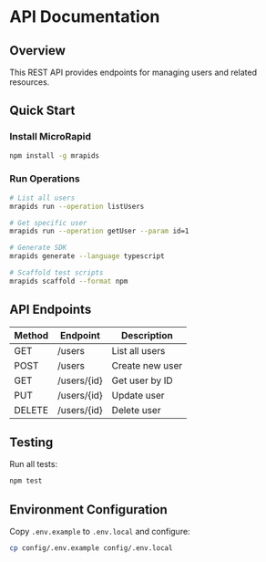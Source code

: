 # API Documentation

## Overview
This REST API provides endpoints for managing users and related resources.

## Quick Start

### Install MicroRapid
```bash
npm install -g mrapids
```

### Run Operations
```bash
# List all users
mrapids run --operation listUsers

# Get specific user
mrapids run --operation getUser --param id=1

# Generate SDK
mrapids generate --language typescript

# Scaffold test scripts
mrapids scaffold --format npm
```

## API Endpoints

| Method | Endpoint | Description |
|--------|----------|-------------|
| GET | /users | List all users |
| POST | /users | Create new user |
| GET | /users/{id} | Get user by ID |
| PUT | /users/{id} | Update user |
| DELETE | /users/{id} | Delete user |

## Testing

Run all tests:
```bash
npm test
```

## Environment Configuration

Copy `.env.example` to `.env.local` and configure:
```bash
cp config/.env.example config/.env.local
```
